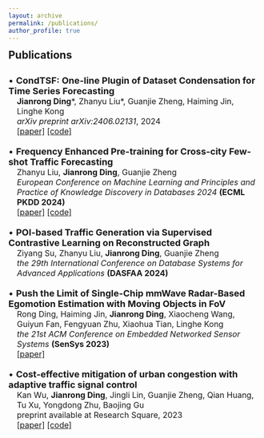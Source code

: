 ```yaml
---
layout: archive
permalink: /publications/
author_profile: true
---
```


<h2 style="margin-top: 1px">Publications</h2>
<div style="height: 10px;"></div>

<p style="margin: 0; font-size: 18px;">• <b>CondTSF: One-line Plugin of Dataset Condensation for Time Series Forecasting</b></p>
<div style="padding-left: 17px;">
    <p style="margin: 0; font-size: 16px;"><b>Jianrong Ding</b>*, Zhanyu Liu*, Guanjie Zheng, Haiming Jin, Linghe Kong</p>
    <p style="margin: 0; font-size: 16px;"><i>arXiv preprint arXiv:2406.02131</i>, 2024</p>
    <p style="margin: 0; font-size: 16px;"><a href="https://arxiv.org/abs/2406.02131">[paper]</a>  <a href="https://github.com/RafaDD/CondTSF">[code]</a>
</div>
<div style="height: 20px;"></div>

<p style="margin: 0; font-size: 18px;">• <b>Frequency Enhanced Pre-training for Cross-city Few-shot Traffic Forecasting</b></p>
<div style="padding-left: 17px;">
    <p style="margin: 0; font-size: 16px;">Zhanyu Liu, <b>Jianrong Ding</b>, Guanjie Zheng</p>
    <p style="margin: 0; font-size: 16px;"><i>European Conference on Machine Learning and Principles and Practice of Knowledge Discovery in Databases 2024</i> <b>(ECML PKDD 2024)</b></p>
    <p style="margin: 0; font-size: 16px;"><a href="https://arxiv.org/abs/2406.02614">[paper]</a>  <a href="https://github.com/RafaDD/FEPCross">[code]</a>
</div>
<div style="height: 20px;"></div>

<p style="margin: 0; font-size: 18px;">• <b>POI-based Traffic Generation via Supervised Contrastive Learning on Reconstructed Graph</b></p>
<div style="padding-left: 17px;">
    <p style="margin: 0; font-size: 16px;">Ziyang Su, Zhanyu Liu, <b>Jianrong Ding</b>, Guanjie Zheng</p>
    <p style="margin: 0; font-size: 16px;"><i>the 29th International Conference on Database Systems for Advanced Applications</i> <b>(DASFAA 2024)</b></p>
</div>
<div style="height: 20px;"></div>

<p style="margin: 0; font-size: 18px;">• <b>Push the Limit of Single-Chip mmWave Radar-Based Egomotion Estimation with Moving Objects in FoV</b></p>
<div style="padding-left: 17px;">
    <p style="margin: 0; font-size: 16px;">Rong Ding, Haiming Jin, <b>Jianrong Ding</b>, Xiaocheng Wang, Guiyun Fan, Fengyuan Zhu, Xiaohua Tian, Linghe Kong</p>
    <p style="margin: 0; font-size: 16px;"><i>the 21st ACM Conference on Embedded Networked Sensor Systems</i> <b>(SenSys 2023)</b></p>
    <p style="margin: 0; font-size: 16px;"><a href="https://dl.acm.org/doi/10.1145/3625687.3625795">[paper]</a>
</div>
<div style="height: 20px;"></div>

<p style="margin: 0; font-size: 18px;">• <b>Cost-effective mitigation of urban congestion with adaptive traffic signal control</b></p>
<div style="padding-left: 17px;">
    <p style="margin: 0; font-size: 16px;">Kan Wu, <b>Jianrong Ding</b>, Jingli Lin, Guanjie Zheng, Qian Huang, Tu Xu, Yongdong Zhu, Baojing Gu</p>
    <p style="margin: 0; font-size: 16px;">preprint available at Research Square, 2023</p>
    <p style="margin: 0; font-size: 16px;"><a href="https://doi.org/10.21203/rs.3.rs-3176883/v1">[paper]</a>  <a href="https://github.com/Kanstarry9T/Cong_ATSC">[code]</a>
</div>
